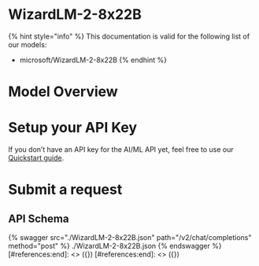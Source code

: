 [#references:start]: <> ({ "template": "openapi" })
[#references:start]: <> ({ "template": "openapi" })
# WizardLM-2-8x22B

{% hint style="info" %}
This documentation is valid for the following list of our models:
* microsoft/WizardLM-2-8x22B
{% endhint %}

# Model Overview


# Setup your API Key
If you don’t have an API key for the AI/ML API yet, feel free to use our [Quickstart guide](https://docs.aimlapi.com/quickstart/setting-up).

# Submit a request
## API Schema
{% swagger src="./WizardLM-2-8x22B.json" path="/v2/chat/completions" method="post" %}
./WizardLM-2-8x22B.json
{% endswagger %}
[#references:end]: <> ({})
[#references:end]: <> ({})